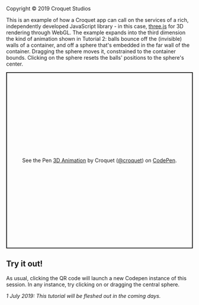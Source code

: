 Copyright © 2019 Croquet Studios

This is an example of how a Croquet app can call on the services of a rich, independently developed JavaScript library - in this case, <a href="https://threejs.org/">three.js</a> for 3D rendering through WebGL. The example expands into the third dimension the kind of animation shown in Tutorial 2: balls bounce off the (invisible) walls of a container, and off a sphere that's embedded in the far wall of the container. Dragging the sphere moves it, constrained to the container bounds.  Clicking on the sphere resets the balls' positions to the sphere's center.

<p class="codepen" data-height="477" data-theme-id="37190" data-default-tab="result" data-user="croquet" data-slug-hash="BgWQxo" style="height: 477px; box-sizing: border-box; display: flex; align-items: center; justify-content: center; border: 2px solid; margin: 1em 0; padding: 1em;" data-pen-title="Simple Animation">
  <span>See the Pen <a href="https://codepen.io/croquet/pen/BgWQxo/">
  3D Animation</a> by Croquet (<a href="https://codepen.io/croquet">@croquet</a>)
  on <a href="https://codepen.io">CodePen</a>.</span>
</p>
<script async src="https://static.codepen.io/assets/embed/ei.js"></script>


## **Try it out!**
As usual, clicking the QR code will launch a new Codepen instance of this session. In any instance, try clicking on or dragging the central sphere.

_1 July 2019: This tutorial will be fleshed out in the coming days._

